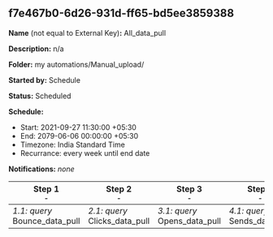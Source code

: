 ## f7e467b0-6d26-931d-ff65-bd5ee3859388

**Name** (not equal to External Key)**:** All_data_pull

**Description:** n/a

**Folder:** my automations/Manual_upload/

**Started by:** Schedule

**Status:** Scheduled

**Schedule:**

* Start: 2021-09-27 11:30:00 +05:30
* End: 2079-06-06 00:00:00 +05:30
* Timezone: India Standard Time
* Recurrance: every week until end date

**Notifications:** _none_


| Step 1<br>_<small>-</small>_ | Step 2<br>_<small>-</small>_ | Step 3<br>_<small>-</small>_ | Step 4<br>_<small>-</small>_ | Step 5<br>_<small>-</small>_ | Step 6<br>_<small>-</small>_ | Step 7<br>_<small>-</small>_ | Step 8<br>_<small>-</small>_ | Step 9<br>_<small>-</small>_ | Step 10<br>_<small>-</small>_ |
| --- | --- | --- | --- | --- | --- | --- | --- | --- | --- |
| _1.1: query_<br>Bounce_data_pull | _2.1: query_<br>Clicks_data_pull | _3.1: query_<br>Opens_data_pull | _4.1: query_<br>Sends_data_pull | _5.1: query_<br>SubscribersList_Data_pull | _6.1: query_<br>Survey_results_data_pull | _7.1: query_<br>Unsubscribes_by_JobIDs | _8.1: query_<br>Journey_data_pull | _9.1: query_<br>Journey_activity_data_pull | _10.1: query_<br>Job_data_pull |
